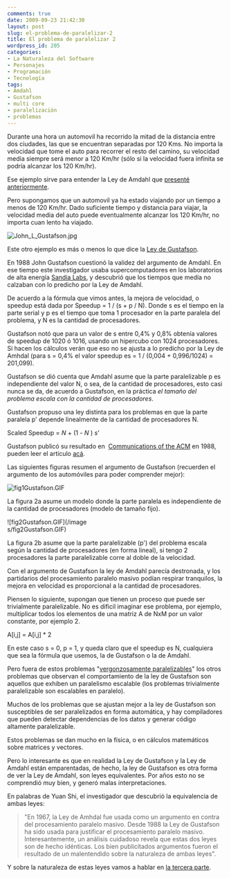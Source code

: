 ```yaml
---
comments: true
date: 2009-09-23 21:42:30
layout: post
slug: el-problema-de-paralelizar-2
title: El problema de paralelizar 2
wordpress_id: 205
categories:
- La Naturaleza del Software
- Personajes
- Programación
- Tecnología
tags:
- Amdahl
- Gustafson
- multi core
- paralelización
- problemas
---
```





Durante una hora un automovil ha recorrido la mitad de la distancia entre dos ciudades, las que se encuentran separadas por 120 Kms. No importa la velocidad que tome el auto para recorrer el resto del camino, su velocidad media siempre será menor a 120 Km/hr (sólo si la velocidad fuera infinita se podría alcanzar los 120 Km/hr).




Ese ejemplo sirve para entender la Ley de Amdahl que [presenté anteriormente](http://www.lnds.net/2009/09/el-problema-de-paralelizar.html).




Pero supongamos que un automovil ya ha estado viajando por un tiempo a menos de 120 Km/hr. Dado suficiente tiempo y distancia para viajar, la velocidad media del auto puede eventualmente alcanzar los 120 Km/hr, no importa cuan lento ha viajado.


![John_L_Gustafson.jpg](/images/140px-John_L_Gustafson_CEO.jpg)


Este otro ejemplo es más o menos lo que dice la [Ley de Gustafson](http://es.wikipedia.org/wiki/Ley_de_Gustafson).




En 1988 John Gustafson cuestionó la validez del argumento de Amdahl. En ese tiempo este investigador usaba supercomputadores en los laboratorios de alta energía [Sandia Labs](http://www.sandia.gov/), y descubrió que los tiempos que medía no calzaban con lo predicho por la Ley de Amdahl.




De acuerdo a la fórmula que vimos antes, la mejora de velocidad, o speedup está dada por Speedup = 1 / (s + p / N). Donde s es el tiempo en la parte serial y p es el tiempo que toma 1 procesador en la parte paralela del problema, y N es la cantidad de procesadores.




Gustafson notó que para un valor de s entre 0,4% y 0,8% obtenía valores de speedup de 1020 ó 1016, usando un hipercubo con 1024 procesadores. Si hacen los cálculos verán que eso no se ajusta a lo predicho por la Ley de Amhdal (para s = 0,4% el valor speedup es = 1 / (0,004 + 0,996/1024) = 201,099).




Gustafson se dió cuenta que Amdahl asume que la parte paralelizable p es independiente del valor N, o sea, de la cantidad de procesadores, esto casi nunca se da, de acuerdo a Gustafson, en la práctica _el tamaño del problema escala con la cantidad de procesadores_.




Gustafson propuso una ley distinta para los problemas en que la parte paralela p' depende linealmente de la cantidad de procesadores N.




Scaled Speedup = _N_ + (1 - _N_ ) _s_'




Gustafson publicó su resultado en  [Communications of the ACM](http://en.wikipedia.org/wiki/Communications_of_the_ACM) en 1988, pueden leer el artículo [acá](http://www.scl.ameslab.gov/Publications/Gus/AmdahlsLaw/Amdahls.html).




Las siguientes figuras resumen el argumento de Gustafson (recuerden el argumento de los automóviles para poder comprender mejor):




![fig1Gustafson.GIF](/images/fig1Gustafson.GIF)




La figura 2a asume un modelo donde la parte paralela es independiente de la cantidad de procesadores (modelo de tamaño fijo).




![fig2Gustafson.GIF](/image<br /> s/fig2Gustafson.GIF)




La figura 2b asume que la parte paralelizable (p') del problema escala según la cantidad de procesadores (en forma lineal), si tengo 2 procesadores la parte paralelizable corre al doble de la velocidad.




Con el argumento de Gustafson la ley de Amdahl parecía destronada, y los partidarios del procesamiento paralelo masivo podían respirar tranquilos, la mejora en velocidad es proporcional a la cantidad de procesadores.




Piensen lo siguiente, supongan que tienen un proceso que puede ser trivialmente paralelizable. No es dificil imaginar ese problema, por ejemplo, multiplicar todos los elementos de una matriz A de NxM por un valor constante, por ejemplo 2.




A[i,j] = A[i,j] * 2




En este caso s = 0, p = 1, y queda claro que el speedup es N, cualquiera que sea la fórmula que usemos, la de Gustafson o la de Amdahl.




Pero fuera de estos problemas "[vergonzosamente paralelizables](http://www.cs.mu.oz.au/498/notes/node40.html)" los otros problemas que observan el comportamiento de la ley de Gustafson son aquellos que exhiben un paralelismo escalable (los problemas trivialmente paralelizable son escalables en paralelo).




Muchos de los problemas que se ajustan mejor a la ley de Gustafson son susceptibles de ser paralelizados en forma automática, y hay compiladores que pueden detectar dependencias de los datos y generar código altamente paralelizable.




Estos problemas se dan mucho en la física, o en cálculos matemáticos sobre matrices y vectores.




Pero lo interesante es que en realidad la Ley de Gustafson y la Ley de Amdahl están emparentadas, de hecho, la ley de Gustafson es otra forma de ver la Ley de Amdahl, son leyes equivalentes. Por años esto no se comprendió muy bien, y generó malas interpretaciones.




En palabras de Yuan Shi, el investigador que descubrió la equivalencia de ambas leyes:





> "En 1967, la Ley de Amhdal fue usada como un argumento en contra del procesamiento paralelo masivo. Desde 1988 la Ley de Gustafson ha sido usada para justificar el procesamiento paralelo masivo. Interesantemente, un análisis cuidadoso revela que estas dos leyes son de hecho idénticas. Los bien publicitados argumentos fueron el resultado de un malentendido sobre la naturaleza de ambas leyes".




> 
Y sobre la naturaleza de estas leyes vamos a hablar en [la tercera parte](http://www.lnds.net/blog/2009/09/el-problema-de-paralelizar-3.html).
